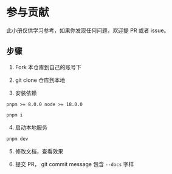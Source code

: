 # 参与贡献

此小册仅供学习参考，如果你发现任何问题，欢迎提 PR 或者 issue。

## 步骤

1. Fork 本仓库到自己的账号下

2. git clone 仓库到本地

3. 安装依赖

`pnpm >= 8.0.0 node >= 18.0.0`

```bash
pnpm i
```

4. 启动本地服务

```bash
pnpm dev
```

5. 修改文档，查看效果

6. 提交 PR， git commit message 包含 `--docs` 字样 


   